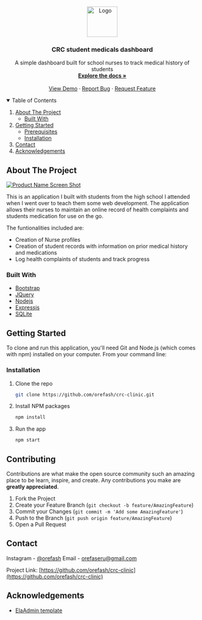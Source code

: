 






<!-- PROJECT LOGO -->
<br />
<p align="center">
  <a href="https://github.com/orefash/crc-clinic">
    <img src="https://cdn.glitch.com/b03cd31f-51c0-47df-8f19-52bc49873559%2Fcrc.png?1583570576020" alt="Logo" width="80" height="80">
  </a>

  <h3 align="center">CRC student medicals dashboard</h3>

  <p align="center">
    A simple dashboard built for school nurses to track medical history of students 
    <br />
    <a href="https://github.com/orefash/crc-clinic"><strong>Explore the docs »</strong></a>
    <br />
    <br />
    <a href="https://crc-clinic.glitch.me/">View Demo</a>
    ·
    <a href="https://github.com/orefash/crc-clinic/issues">Report Bug</a>
    ·
    <a href="https://github.com/orefash/crc-clinic/issues">Request Feature</a>
  </p>
</p>



<!-- TABLE OF CONTENTS -->
<details open="open">
  <summary>Table of Contents</summary>
  <ol>
    <li>
      <a href="#about-the-project">About The Project</a>
      <ul>
        <li><a href="#built-with">Built With</a></li>
      </ul>
    </li>
    <li>
      <a href="#getting-started">Getting Started</a>
      <ul>
        <li><a href="#prerequisites">Prerequisites</a></li>
        <li><a href="#installation">Installation</a></li>
      </ul>
    </li>
    <li><a href="#contact">Contact</a></li>
    <li><a href="#acknowledgements">Acknowledgements</a></li>
  </ol>
</details>



<!-- ABOUT THE PROJECT -->
## About The Project

[![Product Name Screen Shot][product-screenshot]](https://crc-clinic.glitch.me/)

This is an application I built with students from the high school I attended when I went over to teach them some web development. The application allows their nurses to maintain an online record of health complaints and students medication for use on the go.

The funtionalities included are:
* Creation of Nurse profiles
* Creation of student records with information on prior medical history and medications
* Log health complaints of students and track progress


### Built With

* [Bootstrap](https://getbootstrap.com)
* [JQuery](https://jquery.com)
* [Nodejs](https://nodejs.org)
* [Expressjs](expressjs.com)
* [SQLite](https://sqlite.org) 



<!-- GETTING STARTED -->
## Getting Started
To clone and run this application, you'll need Git and Node.js (which comes with npm) installed on your computer. From your command line:

### Installation

1. Clone the repo
   ```sh
   git clone https://github.com/orefash/crc-clinic.git
   ```
2. Install NPM packages
   ```sh
   npm install
   ```
3. Run the app
   ```sh
   npm start
   ```


<!-- CONTRIBUTING -->
## Contributing

Contributions are what make the open source community such an amazing place to be learn, inspire, and create. Any contributions you make are **greatly appreciated**.

1. Fork the Project
2. Create your Feature Branch (`git checkout -b feature/AmazingFeature`)
3. Commit your Changes (`git commit -m 'Add some AmazingFeature'`)
4. Push to the Branch (`git push origin feature/AmazingFeature`)
5. Open a Pull Request



<!-- CONTACT -->
## Contact

Instagram - [@orefash](https://www.instagram.com/orefash) Email - orefaseru@gmail.com

Project Link: [https://github.com/orefash/crc-clinic](https://github.com/orefash/crc-clinic)



<!-- ACKNOWLEDGEMENTS -->
## Acknowledgements
* [ElaAdmin template](https://github.com/puikinsh/ElaAdmin)





<!-- MARKDOWN LINKS & IMAGES -->
<!-- https://www.markdownguide.org/basic-syntax/#reference-style-links -->
[contributors-shield]: https://img.shields.io/github/contributors/othneildrew/Best-README-Template.svg?style=for-the-badge
[contributors-url]: https://github.com/othneildrew/Best-README-Template/graphs/contributors
[forks-shield]: https://img.shields.io/github/forks/othneildrew/Best-README-Template.svg?style=for-the-badge
[forks-url]: https://github.com/othneildrew/Best-README-Template/network/members
[stars-shield]: https://img.shields.io/github/stars/othneildrew/Best-README-Template.svg?style=for-the-badge
[stars-url]: https://github.com/othneildrew/Best-README-Template/stargazers
[issues-shield]: https://img.shields.io/github/issues/othneildrew/Best-README-Template.svg?style=for-the-badge
[issues-url]: https://github.com/othneildrew/Best-README-Template/issues
[license-shield]: https://img.shields.io/github/license/othneildrew/Best-README-Template.svg?style=for-the-badge
[license-url]: https://github.com/othneildrew/Best-README-Template/blob/master/LICENSE.txt
[linkedin-shield]: https://img.shields.io/badge/-LinkedIn-black.svg?style=for-the-badge&logo=linkedin&colorB=555
[linkedin-url]: https://www.linkedin.com/in/oreoluwa-faseru/
[product-screenshot]: https://cdn.glitch.com/b03cd31f-51c0-47df-8f19-52bc49873559%2Fthumbnails%2Fcrc-clinic.PNG?1631258415173
